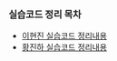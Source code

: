 ### 실습코드 정리 목차

* [이현진 실습코드 정리내용](./leehyeonjin/core-spring-security/README.md)
* [황진하 실습코드 정리내용](./hwangjinha/section3.md)
